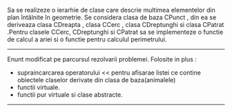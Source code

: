 Sa se realizeze o ierarhie de clase care descrie multimea elementelor din plan întâlnite
în geometrie. Se considera clasa de baza CPunct , din ea se deriveaza clasa CDreapta ,
clasa CCerc , clasa CDreptunghi si clasa CPatrat .Pentru clasele CCerc, CDreptunghi si
CPatrat sa se implementeze o functie de calcul a ariei si o functie pentru calculul
perimetrului. 

----------------------------------------------------------------------------------------------------------------
Enunt modificat pe parcursul rezolvarii problemei. Folosite in plus : 
- supraincarcarea operatorului << pentru afisarae listei ce contine obiectele claselor derivate din clasa de baza(animalele)
- functii virtuale.
- functii pur virtuale si clase abstracte.
----------------------------------------------------------------------------------------------------------------
